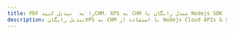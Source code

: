 ---title: PDF را به  تبدیل کنیدCHM، XPS به CHM مبدل رایگان یا Nodejs SDKdescription: تبدیل رایگانXPS به CHM با استفاده از Nodejs Cloud APIs & SDK همچنین اسناد PDF را در Cloud ایجاد، ویرایش و رندر کنید.---